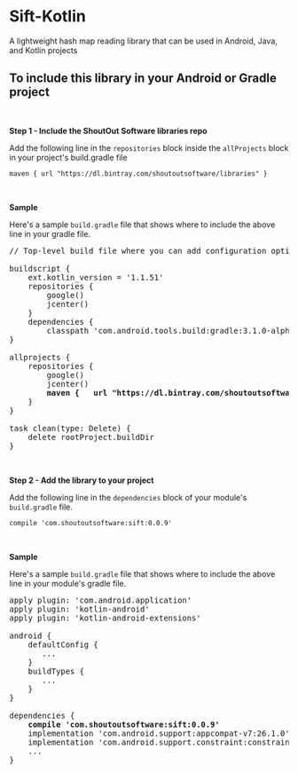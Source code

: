 # Sift-Kotlin
A lightweight hash map reading library that can be used in Android, Java, and Kotlin projects
<br/>

## To include this library in your Android or Gradle project

<br/>

**Step 1 - Include the ShoutOut Software libraries repo**

Add the following line in the ```repositories``` block inside the ```allProjects``` block in your project's build.gradle file

```
maven { url "https://dl.bintray.com/shoutoutsoftware/libraries" }
```

<br/>


**Sample**

Here's a sample ```build.gradle``` file that shows where to include the above line in your gradle file. 

<pre>
// Top-level build file where you can add configuration options common to all sub-projects/modules.

buildscript {
    ext.kotlin_version = '1.1.51'
    repositories {
        google()
        jcenter()
    }
    dependencies {
        classpath 'com.android.tools.build:gradle:3.1.0-alpha02'
}

allprojects {
    repositories {
        google()
        jcenter()
        <b>maven {   url "https://dl.bintray.com/shoutoutsoftware/libraries" }</b>
    }
}

task clean(type: Delete) {
    delete rootProject.buildDir
}
</pre>

<br/>


**Step 2 - Add the library to your project**

Add the following line in the ```dependencies``` block of your module's ```build.gradle``` file.

```
compile 'com.shoutoutsoftware:sift:0.0.9'
```

<br/>


**Sample**

Here's a sample ```build.gradle``` file that shows where to include the above line in your module's gradle file. 

<pre>
apply plugin: 'com.android.application'
apply plugin: 'kotlin-android'
apply plugin: 'kotlin-android-extensions'

android {
    defaultConfig {
       ...
    }
    buildTypes {
       ...
    }
}

dependencies {
    <b>compile 'com.shoutoutsoftware:sift:0.0.9'</b>
    implementation 'com.android.support:appcompat-v7:26.1.0'
    implementation 'com.android.support.constraint:constraint-layout:1.0.2'
    ...
}
</pre>
